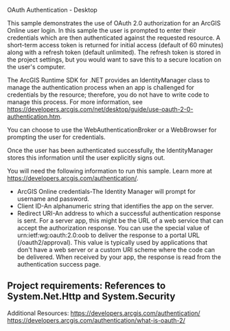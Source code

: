 OAuth Authentication - Desktop

This sample demonstrates the use of OAuth 2.0 authorization for an ArcGIS Online user login. In this sample the user is prompted to enter their credentials which are then authenticated against the requested resource. A short-term access token is returned for initial access (default of 60 minutes) along with a refresh token (default unlimited). The refresh token is stored in the project settings, but you would want to save this to a secure location on the user's computer. 

The ArcGIS Runtime SDK for .NET provides an IdentityManager class to manage the authentication process when an app is challenged for credentials by the resource; therefore, you do not have to write code to manage this process. For more information, see https://developers.arcgis.com/net/desktop/guide/use-oauth-2-0-authentication.htm. 

You can choose to use the WebAuthenticationBroker or a WebBrowser for prompting the user for credentials. 

Once the user has been authenticated successfully, the IdentityManager stores this information until the user explicitly signs out. 

You will need the following information to run this sample. Learn more at https://developers.arcgis.com/authentication/. 
- ArcGIS Online credentials-The Identity Manager will prompt for username and password. 
- Client ID-An alphanumeric string that identifies the app on the server. 
- Redirect URI-An address to which a successful authentication response is sent. For a server app, this might be the URL of a web service that can accept the authorization response. You can use the special value of urn:ietf:wg:oauth:2.0:oob to deliver the response to a portal URL (/oauth2/approval). This value is typically used by applications that don't have a web server or a custom URI scheme where the code can be delivered. When received by your app, the response is read from the authentication success page.

Project requirements: References to System.Net.Http and System.Security
--------------------

Additional Resources:
https://developers.arcgis.com/authentication/
https://developers.arcgis.com/authentication/what-is-oauth-2/

